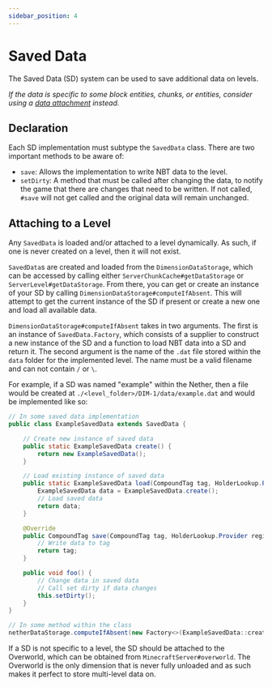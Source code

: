 ```yaml
---
sidebar_position: 4
---
```

# Saved Data

The Saved Data (SD) system can be used to save additional data on levels.

_If the data is specific to some block entities, chunks, or entities, consider using a [data attachment](attachments) instead._

## Declaration

Each SD implementation must subtype the `SavedData` class. There are two important methods to be aware of:

- `save`: Allows the implementation to write NBT data to the level.
- `setDirty`: A method that must be called after changing the data, to notify the game that there are changes that need to be written. If not called, `#save` will not get called and the original data will remain unchanged.

## Attaching to a Level

Any `SavedData` is loaded and/or attached to a level dynamically. As such, if one is never created on a level, then it will not exist.

`SavedData`s are created and loaded from the `DimensionDataStorage`, which can be accessed by calling either `ServerChunkCache#getDataStorage` or `ServerLevel#getDataStorage`. From there, you can get or create an instance of your SD by calling `DimensionDataStorage#computeIfAbsent`. This will attempt to get the current instance of the SD if present or create a new one and load all available data.

`DimensionDataStorage#computeIfAbsent` takes in two arguments. The first is an instance of `SavedData.Factory`, which consists of a supplier to construct a new instance of the SD and a function to load NBT data into a SD and return it. The second argument is the name of the `.dat` file stored within the `data` folder for the implemented level. The name must be a valid filename and can not contain `/` or `\`.

For example, if a SD was named "example" within the Nether, then a file would be created at `./<level_folder>/DIM-1/data/example.dat` and would be implemented like so:

```java
// In some saved data implementation
public class ExampleSavedData extends SavedData {

    // Create new instance of saved data
    public static ExampleSavedData create() {
        return new ExampleSavedData();
    }

    // Load existing instance of saved data
    public static ExampleSavedData load(CompoundTag tag, HolderLookup.Provider lookupProvider) {
        ExampleSavedData data = ExampleSavedData.create();
        // Load saved data
        return data;
    }

    @Override
    public CompoundTag save(CompoundTag tag, HolderLookup.Provider registries) {
        // Write data to tag
        return tag;
    }

    public void foo() {
        // Change data in saved data
        // Call set dirty if data changes
        this.setDirty();
    }
}

// In some method within the class
netherDataStorage.computeIfAbsent(new Factory<>(ExampleSavedData::create, ExampleSavedData::load), "example");
```

If a SD is not specific to a level, the SD should be attached to the Overworld, which can be obtained from `MinecraftServer#overworld`. The Overworld is the only dimension that is never fully unloaded and as such makes it perfect to store multi-level data on.
